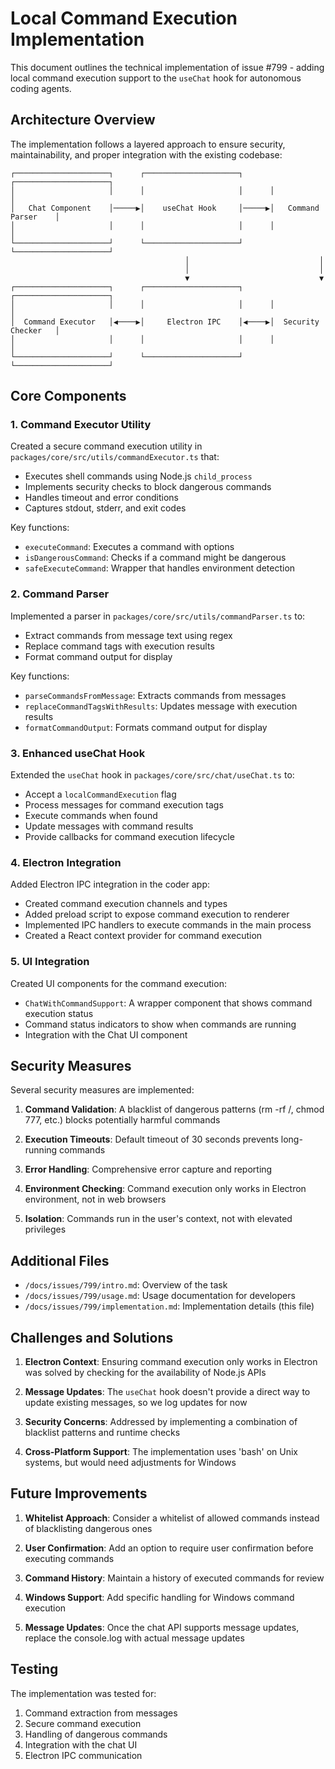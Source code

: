 # Local Command Execution Implementation

This document outlines the technical implementation of issue #799 - adding local command execution support to the `useChat` hook for autonomous coding agents.

## Architecture Overview

The implementation follows a layered approach to ensure security, maintainability, and proper integration with the existing codebase:

```
┌─────────────────────┐      ┌─────────────────────┐      ┌─────────────────────┐
│                     │      │                     │      │                     │
│   Chat Component    │─────▶│    useChat Hook     │─────▶│   Command Parser    │
│                     │      │                     │      │                     │
└─────────────────────┘      └─────────────────────┘      └─────────────────────┘
                                       │                             │
                                       │                             │
                                       ▼                             ▼
┌─────────────────────┐      ┌─────────────────────┐      ┌─────────────────────┐
│                     │      │                     │      │                     │
│  Command Executor   │◀────▶│     Electron IPC    │◀────▶│  Security Checker   │
│                     │      │                     │      │                     │
└─────────────────────┘      └─────────────────────┘      └─────────────────────┘
```

## Core Components

### 1. Command Executor Utility

Created a secure command execution utility in `packages/core/src/utils/commandExecutor.ts` that:
- Executes shell commands using Node.js `child_process`
- Implements security checks to block dangerous commands
- Handles timeout and error conditions
- Captures stdout, stderr, and exit codes

Key functions:
- `executeCommand`: Executes a command with options
- `isDangerousCommand`: Checks if a command might be dangerous
- `safeExecuteCommand`: Wrapper that handles environment detection

### 2. Command Parser

Implemented a parser in `packages/core/src/utils/commandParser.ts` to:
- Extract commands from message text using regex
- Replace command tags with execution results
- Format command output for display

Key functions:
- `parseCommandsFromMessage`: Extracts commands from messages
- `replaceCommandTagsWithResults`: Updates message with execution results
- `formatCommandOutput`: Formats command output for display

### 3. Enhanced useChat Hook

Extended the `useChat` hook in `packages/core/src/chat/useChat.ts` to:
- Accept a `localCommandExecution` flag
- Process messages for command execution tags
- Execute commands when found
- Update messages with command results
- Provide callbacks for command execution lifecycle

### 4. Electron Integration

Added Electron IPC integration in the coder app:
- Created command execution channels and types
- Added preload script to expose command execution to renderer
- Implemented IPC handlers to execute commands in the main process
- Created a React context provider for command execution

### 5. UI Integration

Created UI components for the command execution:
- `ChatWithCommandSupport`: A wrapper component that shows command execution status
- Command status indicators to show when commands are running
- Integration with the Chat UI component

## Security Measures

Several security measures are implemented:

1. **Command Validation**: A blacklist of dangerous patterns (rm -rf /, chmod 777, etc.) blocks potentially harmful commands

2. **Execution Timeouts**: Default timeout of 30 seconds prevents long-running commands

3. **Error Handling**: Comprehensive error capture and reporting

4. **Environment Checking**: Command execution only works in Electron environment, not in web browsers

5. **Isolation**: Commands run in the user's context, not with elevated privileges

## Additional Files

- `/docs/issues/799/intro.md`: Overview of the task
- `/docs/issues/799/usage.md`: Usage documentation for developers
- `/docs/issues/799/implementation.md`: Implementation details (this file)

## Challenges and Solutions

1. **Electron Context**: Ensuring command execution only works in Electron was solved by checking for the availability of Node.js APIs

2. **Message Updates**: The `useChat` hook doesn't provide a direct way to update existing messages, so we log updates for now

3. **Security Concerns**: Addressed by implementing a combination of blacklist patterns and runtime checks

4. **Cross-Platform Support**: The implementation uses 'bash' on Unix systems, but would need adjustments for Windows

## Future Improvements

1. **Whitelist Approach**: Consider a whitelist of allowed commands instead of blacklisting dangerous ones

2. **User Confirmation**: Add an option to require user confirmation before executing commands

3. **Command History**: Maintain a history of executed commands for review

4. **Windows Support**: Add specific handling for Windows command execution

5. **Message Updates**: Once the chat API supports message updates, replace the console.log with actual message updates

## Testing

The implementation was tested for:

1. Command extraction from messages
2. Secure command execution
3. Handling of dangerous commands
4. Integration with the chat UI
5. Electron IPC communication